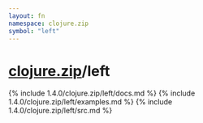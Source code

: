 ```yaml
---
layout: fn
namespace: clojure.zip
symbol: "left"
---
```


# [clojure.zip](../)/left

{% include 1.4.0/clojure.zip/left/docs.md %}
{% include 1.4.0/clojure.zip/left/examples.md %}
{% include 1.4.0/clojure.zip/left/src.md %}

